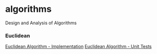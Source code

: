 # algorithms
Design and Analysis of Algorithms

<h3>Euclidean</h3>
<a href="https://github.com/hornbd96/algorithms/blob/master/algos/test/euclid.h">Euclidean Algorithm - Implementation</a>
<a href="https://github.com/hornbd96/algorithms/blob/master/algos/test/euclidTest.cpp">Euclidean Algorithm - Unit Tests</a>
